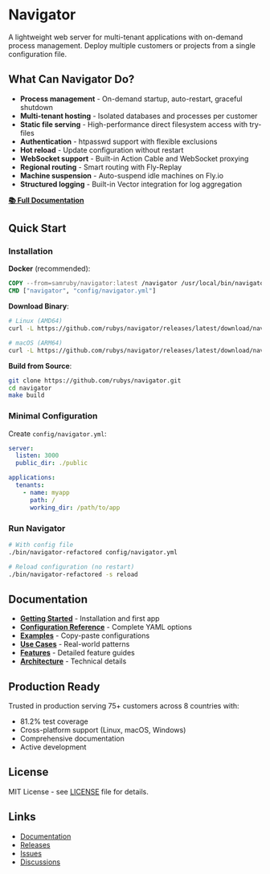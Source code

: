 # Navigator

A lightweight web server for multi-tenant applications with on-demand process management. Deploy multiple customers or projects from a single configuration file.

## What Can Navigator Do?

- **Process management** - On-demand startup, auto-restart, graceful shutdown
- **Multi-tenant hosting** - Isolated databases and processes per customer
- **Static file serving** - High-performance direct filesystem access with try-files
- **Authentication** - htpasswd support with flexible exclusions
- **Hot reload** - Update configuration without restart
- **WebSocket support** - Built-in Action Cable and WebSocket proxying
- **Regional routing** - Smart routing with Fly-Replay
- **Machine suspension** - Auto-suspend idle machines on Fly.io
- **Structured logging** - Built-in Vector integration for log aggregation

**[📚 Full Documentation](https://rubys.github.io/navigator/)**

## Quick Start

### Installation

**Docker** (recommended):
```dockerfile
COPY --from=samruby/navigator:latest /navigator /usr/local/bin/navigator
CMD ["navigator", "config/navigator.yml"]
```

**Download Binary**:
```bash
# Linux (AMD64)
curl -L https://github.com/rubys/navigator/releases/latest/download/navigator-linux-amd64.tar.gz | tar xz

# macOS (ARM64)
curl -L https://github.com/rubys/navigator/releases/latest/download/navigator-darwin-arm64.tar.gz | tar xz
```

**Build from Source**:
```bash
git clone https://github.com/rubys/navigator.git
cd navigator
make build
```

### Minimal Configuration

Create `config/navigator.yml`:

```yaml
server:
  listen: 3000
  public_dir: ./public

applications:
  tenants:
    - name: myapp
      path: /
      working_dir: /path/to/app
```

### Run Navigator

```bash
# With config file
./bin/navigator-refactored config/navigator.yml

# Reload configuration (no restart)
./bin/navigator-refactored -s reload
```

## Documentation

- **[Getting Started](https://rubys.github.io/navigator/getting-started/)** - Installation and first app
- **[Configuration Reference](https://rubys.github.io/navigator/configuration/yaml-reference/)** - Complete YAML options
- **[Examples](https://rubys.github.io/navigator/examples/)** - Copy-paste configurations
- **[Use Cases](https://rubys.github.io/navigator/use-cases/)** - Real-world patterns
- **[Features](https://rubys.github.io/navigator/features/)** - Detailed feature guides
- **[Architecture](https://rubys.github.io/navigator/architecture/)** - Technical details

## Production Ready

Trusted in production serving 75+ customers across 8 countries with:
- 81.2% test coverage
- Cross-platform support (Linux, macOS, Windows)
- Comprehensive documentation
- Active development

## License

MIT License - see [LICENSE](LICENSE) file for details.

## Links

- [Documentation](https://rubys.github.io/navigator/)
- [Releases](https://github.com/rubys/navigator/releases)
- [Issues](https://github.com/rubys/navigator/issues)
- [Discussions](https://github.com/rubys/navigator/discussions)